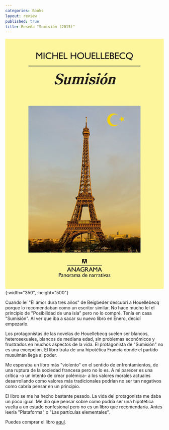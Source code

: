 ```yaml
---
categories: Books
layout: review
published: true
title: Reseña "Sumisión (2015)"
---
```


![](/assets/portada-sumision.jpg){:width="350", :height="500"}

Cuando leí "El amor dura tres años" de Beigbeder descubrí a Houellebecq porque lo recomendaban como un escritor similar. No hace mucho leí el principio de "Posibilidad de una isla" pero no lo compré. Tenía en casa "Sumisión". Al ver que iba a sacar su nuevo libro en Enero, decidí empezarlo.

Los protagonistas de las novelas de Houellebecq suelen ser blancos, heterosexuales, blancos de mediana edad, sin problemas económicos y frustrados en muchos aspectos de la vida. El protagonista de "Sumisión" no es una excepción. El libro trata de una hipotética Francia donde el partido musulmán llega al poder.

Me esperaba un libro más "violento" en el sentido de enfrentamientos, de una ruptura de la sociedad francesa pero no lo es. A mi parecer es una crítica -o un intento de crear polémica- a los valores morales actuales desarrollando como valores más tradicionales podrían no ser tan negativos como cabría pensar en un principio.

El libro se me ha hecho bastante pesado. La vida del protagonista me daba un poco igual. Me dio que pensar sobre como podría ser una hipotética vuelta a un estado confesional pero no es un libro que recomendaría. Antes leería "Plataforma" o "Las partículas elementales".

Puedes comprar el libro [aquí](https://www.amazon.es/dp/843397923X).

